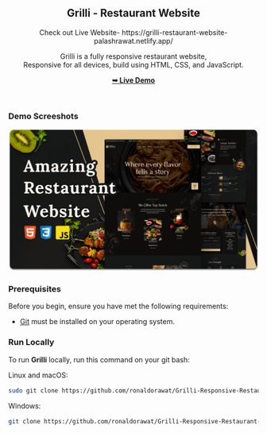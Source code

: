 <div align="center">
  

  <br />
  <br />

  <h2 align="center">Grilli - Restaurant Website</h2>
  Check out Live Website- https://grilli-restaurant-website-palashrawat.netlify.app/

  Grilli is a fully responsive restaurant website, <br />Responsive for all devices, build using HTML, CSS, and JavaScript.

  <a href="https://github.com/ronaldorawat/Grilli-Responsive-Restaurant-Website.git"><strong>➥ Live Demo</strong></a>

</div>

<br />

### Demo Screeshots

![Grilli Desktop Demo](./desktop.png "Desktop Demo")

### Prerequisites

Before you begin, ensure you have met the following requirements:

* [Git](https://git-scm.com/downloads "Download Git") must be installed on your operating system.

### Run Locally

To run **Grilli** locally, run this command on your git bash:

Linux and macOS:

```bash
sudo git clone https://github.com/ronaldorawat/Grilli-Responsive-Restaurant-Website.git
```

Windows:

```bash
git clone https://github.com/ronaldorawat/Grilli-Responsive-Restaurant-Website.git
```
